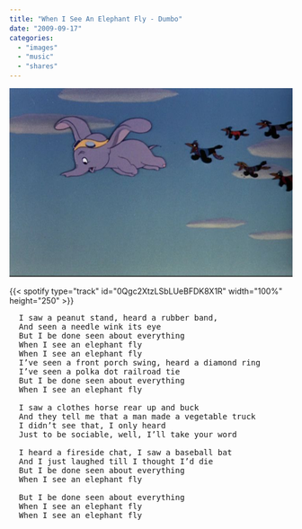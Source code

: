 ```yaml
---
title: "When I See An Elephant Fly - Dumbo"
date: "2009-09-17"
categories:
  - "images"
  - "music"
  - "shares"
---
```


![](tumblr_konx5jdrGP1qzl19so1_1280.jpg)

{{< spotify type="track" id="0Qgc2XtzLSbLUeBFDK8X1R" width="100%" height="250" >}}

<pre>
  I saw a peanut stand, heard a rubber band,
  And seen a needle wink its eye
  But I be done seen about everything
  When I see an elephant fly
  When I see an elephant fly
  I’ve seen a front porch swing, heard a diamond ring
  I’ve seen a polka dot railroad tie
  But I be done seen about everything
  When I see an elephant fly

  I saw a clothes horse rear up and buck
  And they tell me that a man made a vegetable truck
  I didn’t see that, I only heard
  Just to be sociable, well, I’ll take your word

  I heard a fireside chat, I saw a baseball bat
  And I just laughed till I thought I’d die
  But I be done seen about everything
  When I see an elephant fly

  But I be done seen about everything
  When I see an elephant fly
  When I see an elephant fly
</pre>